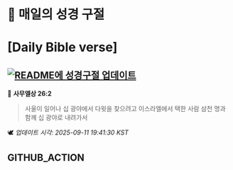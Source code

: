 # 🙏 매일의 성경 구절
# [Daily Bible verse]
## [![README에 성경구절 업데이트](https://github.com/DONGSUKA/first_test/actions/workflows/update-readme-bible.yml/badge.svg)](https://github.com/DONGSUKA/first_test/actions/workflows/update-readme-bible.yml)
<!-- START_BIBLE_VERSE -->
📖 **사무엘상 26:2**
> 사울이 일어나 십 광야에서 다윗을 찾으려고 이스라엘에서 택한 사람 삼천 명과 함께 십 광야로 내려가서

🕊️ _업데이트 시각: 2025-09-11 19:41:30 KST_
  <!-- END_BIBLE_VERSE -->
## GITHUB_ACTION
